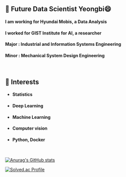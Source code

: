 ## 🌱 Future Data Scientist Yeongbi😄
#### I am working for Hyundai Mobis, a Data Analysis
#### I worked for GIST Institute for AI, a researcher
#### Major : Industrial and Information Systems Engineering
#### Minor : Mechanical System Design Engineering
<br>

## 🌱 Interests

 - #### Statistics
 - #### Deep Learning 
 - #### Machine Learning
 - #### Computer vision
 - #### Python, Docker

<br>

[![Anurag's GitHub stats](https://github-readme-stats.vercel.app/api?username=Yeongbi-Na)](https://github.com/anuraghazra/github-readme-stats)


[![Solved.ac Profile](http://mazassumnida.wtf/api/v2/generate_badge?boj=nybi123)](https://solved.ac/nybi123/)

<!--
**Yeongbi-Na/Yeongbi-Na** is a ✨ _special_ ✨ repository because its `README.md` (this file) appears on your GitHub profile.

Here are some ideas to get you started:

- 🔭 I’m currently working on ...
- 🌱 I’m currently learning ...
- 👯 I’m looking to collaborate on ...
- 🤔 I’m looking for help with ...
- 💬 Ask me about ...
- 📫 How to reach me: ...
- 😄 Pronouns: ...
- ⚡ Fun fact: ...
-->
